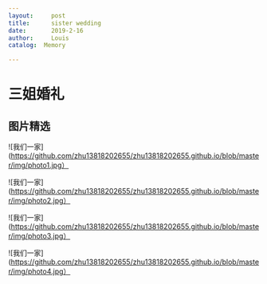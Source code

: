```yaml
---
layout:     post
title:      sister wedding
date:       2019-2-16
author:     Louis
catalog:  Memory

---
```

<!-- MarkdownTOC -->




# 三姐婚礼
## 图片精选

![我们一家](https://github.com/zhu13818202655/zhu13818202655.github.io/blob/master/img/photo1.jpg）

![我们一家](https://github.com/zhu13818202655/zhu13818202655.github.io/blob/master/img/photo2.jpg）

![我们一家](https://github.com/zhu13818202655/zhu13818202655.github.io/blob/master/img/photo3.jpg）

![我们一家](https://github.com/zhu13818202655/zhu13818202655.github.io/blob/master/img/photo4.jpg）
